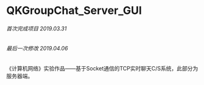 # QKGroupChat_Server_GUI
###### 首次完成项目 2019.03.31
###### 最后一次修改 2019.04.06
《计算机网络》实验作品——基于Socket通信的TCP实时聊天C/S系统，此部分为服务器端。
